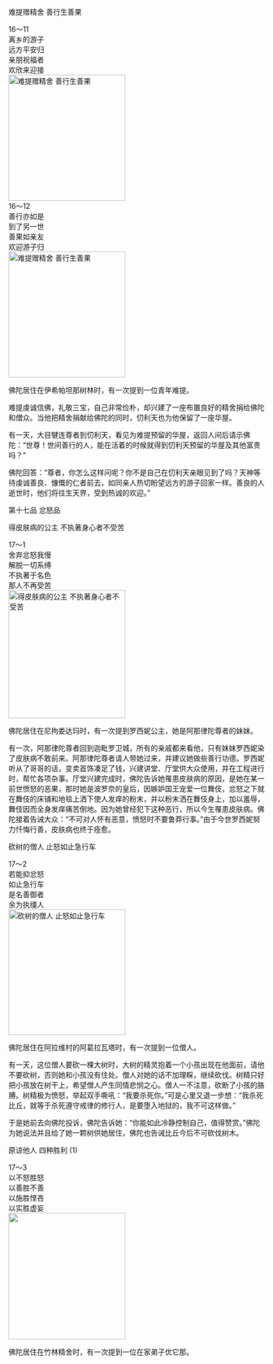 难提赠精舍 善行生善果

<div class="e2">
<div>
16～11<br>
 离乡的游子<br>
 远方平安归<br>
 亲朋祝福者<br>
 欢欣来迎接
</div>
<img src="images/fjj-66-1.jpg" width="230" height="248" alt="难提赠精舍 善行生善果"/>
</div>

<div class="e2">
<div>
16～12<br>
 善行亦如是<br>
 到了另一世<br>
 善果如亲友<br>
 欢迎游子归
</div>
<img src="images/fjj-66-2.jpg" width="230" height="248" alt="难提赠精舍 善行生善果"/>
</div>

佛陀居住在伊希帕坦那树林时，有一次提到一位青年难提。

难提虔诚信佛，礼敬三宝，自己非常俭朴，却兴建了一座布置良好的精舍捐给佛陀和僧众。当他把精舍捐献给佛陀的同时，忉利天也为他保留了一座华屋。

有一天，大目犍连尊者到忉利天，看见为难提预留的华屋，返回人间后请示佛陀：“世尊！世间善行的人，能在活着的时候就得到忉利天预留的华屋及其他富贵吗？”

佛陀回答：“尊者，你怎么这样问呢？你不是自己在忉利天亲眼见到了吗？天神等待虔诚善良、慷慨的仁者前去，如同亲人热切盼望远方的游子回家一样。善良的人逝世时，他们将往生天界，受到热诚的欢迎。”

第十七品 忿怒品

得皮肤病的公主 不执著身心者不受苦

<div class="e2">
<div>
17～1<br>
 舍弃忿怒我慢<br>
 解脱一切系缚<br>
 不执著于名色<br>
 那人不再受苦
</div>
<img src="images/fjj-66-3.jpg" width="230" height="252" alt="得皮肤病的公主 不执著身心者不受苦"/>
</div>

佛陀居住在尼拘娄达玛时，有一次提到罗西妮公主，她是阿那律陀尊者的妹妹。

有一次，阿那律陀尊者回到迦毗罗卫城，所有的亲戚都来看他，只有妹妹罗西妮染了皮肤病不敢前来。阿那律陀尊者请人带她过来，并建议她做些善行功德。罗西妮听从了哥哥的话，变卖首饰凑足了钱，兴建讲堂、厅堂供大众使用，并在工程进行时，帮忙各项杂事。厅堂兴建完成时，佛陀告诉她罹患皮肤病的原因，是她在某一前世愤怒的恶果，那时她是波罗奈的皇后，因嫉妒国王宠爱一位舞伎，忿怒之下就在舞伎的床铺和地毯上洒下使人发痒的粉末，并以粉末洒在舞伎身上，加以羞辱，舞伎因而全身发痒痛苦倒地。因为她曾经犯下这种恶行，所以今生罹患皮肤病。佛陀接着告诫大众：“不可对人怀有恶意，愤怒时不要鲁莽行事。”由于今世罗西妮努力忏悔行善，皮肤病也终于痊愈。

砍树的僧人 止怒如止急行车

<div class="e2">
<div>
17～2<br>
 若能抑忿怒<br>
 如止急行车<br>
 是名善御者<br>
 余为执缰人
</div>
<img src="images/fjj-66-4.jpg" width="230" height="247" alt="砍树的僧人 止怒如止急行车"/>
</div>

佛陀居住在阿拉维村的阿葛拉瓦塔时，有一次提到一位僧人。

有一天，这位僧人要砍一棵大树时，大树的精灵抱着一个小孩出现在他面前，请他不要砍树，否则她和小孩没有住处。僧人对她的话不加理睬，继续砍伐。树精只好把小孩放在树干上，希望僧人产生同情悲悯之心。僧人一不注意，砍断了小孩的胳膊。树精极为愤怒，举起双手嘶吼：“我要杀死你。”可是心里又退一步想：“我杀死比丘，就等于杀死遵守戒律的修行人，是要堕入地狱的，我不可这样做。”

于是她前去向佛陀投诉，佛陀告诉她：“你能如此冷静控制自己，值得赞赏。”佛陀为她说法并且给了她一颗树供她居住，佛陀也告诫比丘今后不可砍伐树木。

原谅他人 四种胜利 (1)

<div class="e2">
<div>
17～3<br>
 以不怒胜怒<br>
 以善胜不善<br>
 以施胜悭吝<br>
 以实胜虚妄
</div>
<img src="images/fjj-66-5.jpg" width="230" height="249" alt=""/>
</div>

佛陀居住在竹林精舍时，有一次提到一位在家弟子优它那。
